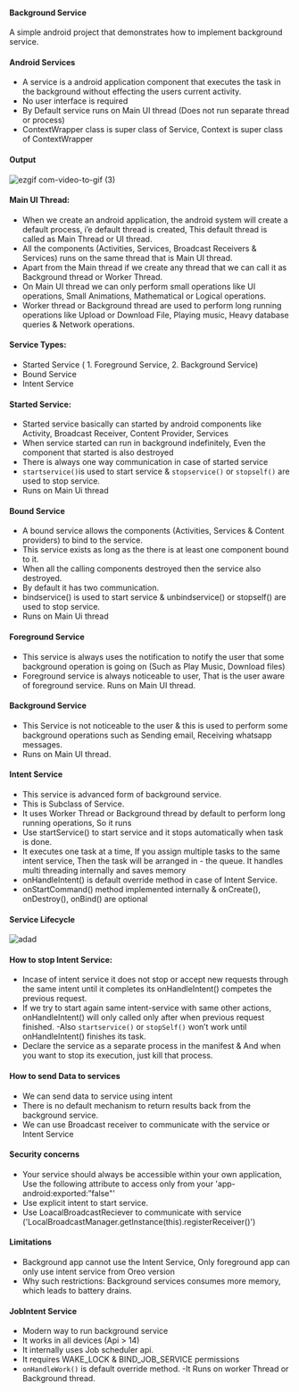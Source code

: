 #### Background Service

A simple android project that demonstrates how to implement background service.


#### Android Services

- A service is a android application component that executes the task in the background without effecting the users current activity.
- No user interface is required 
- By Default service runs on Main UI thread (Does not run separate  thread or process)
- ContextWrapper class is super class of Service, Context is super class of ContextWrapper

#### Output

![ezgif com-video-to-gif (3)](https://user-images.githubusercontent.com/10658016/67355350-b39e0580-f574-11e9-8fec-ecf791e44749.gif)


#### Main UI Thread:

- When we create an android application, the android system will create a default process, i’e default thread is created, This default thread is called as Main Thread or UI thread.
- All the components (Activities, Services, Broadcast Receivers & Services) runs on the same thread that is Main UI thread.
- Apart from the Main thread if we create any thread that we can call it as Background thread or Worker Thread.
- On Main UI thread we can only perform small operations like UI operations, Small Animations, Mathematical or Logical operations.
- Worker thread or Background thread are used to perform long running operations like Upload or Download File, Playing music, Heavy database queries & Network operations.   

#### Service Types:

* Started Service ( 1. Foreground Service, 2. Background Service)
* Bound Service
* Intent Service

#### Started Service:

- Started service basically can started by android components like Activity, Broadcast  Receiver, Content Provider, Services
- When service started can run in background indefinitely, Even the component that started is also destroyed
- There is always one way communication in case of started service
- `startservice()`is used to start service & `stopservice()` or `stopself()` are used to stop service.
- Runs on Main Ui thread

#### Bound Service

- A bound service allows the components (Activities, Services & Content providers) to bind to the service.
- This service exists as long as the there is at least one component bound to it.
- When all the calling components destroyed then the service also destroyed.
- By default it has two communication.
- bindservice() is used to start service & unbindservice() or stopself() are used to stop service.
- Runs on Main Ui thread

#### Foreground Service

- This service is always uses the notification to notify the user that some background operation is going on (Such as Play Music, Download files)
- Foreground service is always noticeable to user, That is the user aware of foreground service.
Runs on Main UI thread.

#### Background Service

- This Service is not noticeable to the user & this is used to perform some background operations such as Sending email, Receiving whatsapp messages.
- Runs on Main UI thread.

#### Intent Service

- This service is advanced form of background service.
- This is Subclass of Service.
- It uses Worker Thread or Background thread by default to perform long running operations, So it runs 
- Use startService() to start service and it stops automatically when task is done.
- It executes one task at a time, If you assign multiple tasks to the same intent service, Then the task will be arranged in - the queue. It handles multi threading internally and saves memory
- onHandleIntent() is default override method in case of Intent Service.
- onStartCommand() method implemented internally & onCreate(), onDestroy(), onBind() are optional

#### Service Lifecycle

![adad](https://user-images.githubusercontent.com/10658016/67318530-3d27e600-f529-11e9-87b8-0768c8c27b1f.png)



#### How to stop Intent Service:

- Incase of intent service it does not stop or accept new requests through the same intent until it completes its onHandleIntent() competes the previous request.
- If we try to start again same intent-service with same other actions, onHandleIntent() will only called only after when previous request finished.
-Also `startservice()` or `stopSelf()`  won’t work until onHandleIntent() finishes its task.
- Declare the service as a separate process in the manifest & And when you want to stop its execution, just kill that process. 

#### How to send Data to services

- We can send data to service using intent
- There is no default mechanism to return results back from the background service.
- We can use Broadcast receiver to communicate with the service or Intent Service

#### Security concerns

- Your service should always be accessible within your own application, Use the following attribute to access only from your 'app- android:exported:”false"'
- Use explicit intent to start service.
- Use LoacalBroadcastReciever to communicate with service ('LocalBroadcastManager.getInstance(this).registerReceiver()')

#### Limitations

- Background app cannot use the Intent Service, Only foreground app can only use intent service from Oreo version
- Why such restrictions: Background services consumes more memory, which leads to battery drains. 

#### JobIntent Service 

- Modern way to run background service
- It works in all devices (Api > 14)
- It internally uses Job scheduler api.
- It requires WAKE_LOCK & BIND_JOB_SERVICE permissions
- `onHandleWork()` is default override method.
-It Runs on worker Thread or Background thread.


